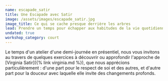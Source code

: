 ```yaml
---
name: escapade_satir
title: Une Escapade avec Satir
image: /assets/images/escapade_satir.jpg
image_title: Ce qui se cache presque derrière les arbres
lead: Prendre un temps pour échapper aux habitudes de la vie quotidienne.
undated: true
workshop_category: court
---
```


Le temps d'un atelier d'une demi-journée en présentiel, nous vous invitons au
travers de quelques exercices à découvrir ou approfondir l'approche de
[Virginia Satir]({% link virginia.md %}), que nous apprécions particulièrement :
d'une part pour le respect de soi et des autres, et d'autre part pour la
douceur avec laquelle elle invite des changements profonds.
